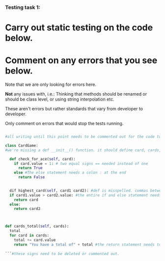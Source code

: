### Testing task 1:

# Carry out static testing on the code below.
# Comment on any errors that you see below.

Note that we are only looking for errors here.

**Not** any issues with, i.e.: 
Thinking that methods should be renamed or should be class level, or using string interpolation etc. 

These aren't errors but rather standards that vary from developer to developer. 

Only comment on errors that would stop the tests running.

```python

#all writing until this point needs to be commented out for the code to run. 

class CardGame:
#we're missing a def __init__() function. it should define card, cards, card1, card2, card.value, card1.value, card2.value, and total.

  def check_for_ace(self, card):  
    if card.value = 1: # two equal signs == needed instead of one
      return True
    else #The else statement needs a colon : at the end
      return False
  

  dif highest_card(self, card1 card2): #def is misspelled. commas between card1 and card2 are missing.
  if card1.value > card2.value: #the entire if and else statement needs to be indented one step to the right.
    return card
  else:
    return card2



def cards_total(self, cards):
  total
  for card in cards:
    total += card.value
    return "You have a total of" + total #the return statement needs to be indented one step to the left
  
```#these signs need to be deleted or commented out. 
